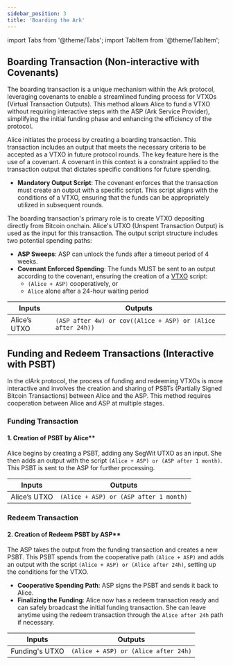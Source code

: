 ```yaml
---
sidebar_position: 3
title: 'Boarding the Ark'
---
```


import Tabs from '@theme/Tabs';
import TabItem from '@theme/TabItem';

<Tabs>
<TabItem value="ark" label="Ark" default>

## Boarding Transaction (Non-interactive with Covenants)

The boarding transaction is a unique mechanism within the Ark protocol, leveraging covenants to enable a streamlined funding process for VTXOs (Virtual Transaction Outputs). This method allows Alice to fund a VTXO without requiring interactive steps with the ASP (Ark Service Provider), simplifying the initial funding phase and enhancing the efficiency of the protocol.

Alice initiates the process by creating a boarding transaction. This transaction includes an output that meets the necessary criteria to be accepted as a VTXO in future protocol rounds. The key feature here is the use of a covenant. A covenant in this context is a constraint applied to the transaction output that dictates specific conditions for future spending.

- **Mandatory Output Script**: The covenant enforces that the transaction must create an output with a specific script. This script aligns with the conditions of a VTXO, ensuring that the funds can be appropriately utilized in subsequent rounds.

The boarding transaction's primary role is to create VTXO depositing directly from Bitcoin onchain. Alice's UTXO (Unspent Transaction Output) is used as the input for this transaction. The output script structure includes two potential spending paths:

- **ASP Sweeps**: ASP can unlock the funds after a timeout period of 4 weeks.
- **Covenant Enforced Spending**: The funds MUST be sent to an output according to the covenant, ensuring the creation of a [VTXO](./concepts.md#vtxo) script:
  - `(Alice + ASP)` cooperatively, or
  - `Alice` alone after a 24-hour waiting period

| Inputs       | Outputs                                                                     |
| ------------ | --------------------------------------------------------------------------- |
| Alice’s UTXO | `(ASP after 4w) or cov((Alice + ASP) or (Alice after 24h))`                 |

</TabItem>
<TabItem value="clark" label="clArk">

## Funding and Redeem Transactions (Interactive with PSBT)

In the clArk protocol, the process of funding and redeeming VTXOs is more interactive and involves the creation and sharing of PSBTs (Partially Signed Bitcoin Transactions) between Alice and the ASP. This method requires cooperation between Alice and ASP at multiple stages.

### Funding Transaction

#### 1. Creation of PSBT by Alice**

Alice begins by creating a PSBT, adding any SegWit UTXO as an input. She then adds an output with the script `(Alice + ASP) or (ASP after 1 month)`. This PSBT is sent to the ASP for further processing.

| Inputs       | Outputs                                                     |
| ------------ | ----------------------------------------------------------- |
| Alice’s UTXO | `(Alice + ASP) or (ASP after 1 month)`                      |

### Redeem Transaction

#### 2. Creation of Redeem PSBT by ASP**

The ASP takes the output from the funding transaction and creates a new PSBT. This PSBT spends from the cooperative path `(Alice + ASP)` and adds an output with the script `(Alice + ASP) or (Alice after 24h)`, setting up the conditions for the VTXO.

- **Cooperative Spending Path**: ASP signs the PSBT and sends it back to Alice.
- **Finalizing the Funding**: Alice now has a redeem transaction ready and can safely broadcast the initial funding transaction. She can leave anytime using the redeem transaction through the `Alice after 24h` path if necessary.

| Inputs            | Outputs                                                     |
| ----------------- | ----------------------------------------------------------- |
| Funding's UTXO    | `(Alice + ASP) or (Alice after 24h)`                        |

</TabItem>
</Tabs>
